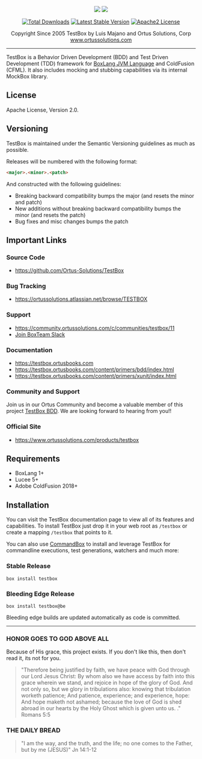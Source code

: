 ﻿<p align="center">
	<img src="https://www.ortussolutions.com/__media/testbox-185.png">
	<img src="https://www.ortussolutions.com/__media/mockbox-185.png">
</p>

<p align="center">
	<a href="https://forgebox.io/view/testbox"><img src="https://forgebox.io/api/v1/entry/testbox/badges/downloads" alt="Total Downloads" /></a>
	<a href="https://forgebox.io/view/testbox"><img src="https://forgebox.io/api/v1/entry/testbox/badges/version" alt="Latest Stable Version" /></a>
	<a href="https://forgebox.io/view/testbox"><img src="https://img.shields.io/badge/License-Apache2-brightgreen" alt="Apache2 License" /></a>
</p>

<p align="center">
	Copyright Since 2005 TestBox by Luis Majano and Ortus Solutions, Corp
	<br>
	<a href="https://www.ortussolutions.com/products/testbox">www.ortussolutions.com</a>
</p>

----

TestBox is a Behavior Driven Development (BDD) and Test Driven Development (TDD) framework for [BoxLang JVM Language](https://www.boxlang.io) and ColdFusion (CFML). It also includes mocking and stubbing capabilities via its internal MockBox library.

## License

Apache License, Version 2.0.

## Versioning

TestBox is maintained under the Semantic Versioning guidelines as much as possible.

Releases will be numbered with the following format:

```html
<major>.<minor>.<patch>
```

And constructed with the following guidelines:

* Breaking backward compatibility bumps the major (and resets the minor and patch)
* New additions without breaking backward compatibility bumps the minor (and resets the patch)
* Bug fixes and misc changes bumps the patch

## Important Links

### Source Code

* https://github.com/Ortus-Solutions/TestBox

### Bug Tracking

* https://ortussolutions.atlassian.net/browse/TESTBOX

### Support

* https://community.ortussolutions.com/c/communities/testbox/11
* [Join BoxTeam Slack](https://boxteam.ortussolutions.com)

### Documentation

* https://testbox.ortusbooks.com
* https://testbox.ortusbooks.com/content/primers/bdd/index.html
* https://testbox.ortusbooks.com/content/primers/xunit/index.html

### Community and Support

Join us in our Ortus Community and become a valuable member of this project [TestBox BDD](https://community.ortussolutions.com/c/communities/testbox/11). We are looking forward to hearing from you!!

### Official Site

* https://www.ortussolutions.com/products/testbox

## Requirements

* BoxLang 1+
* Lucee 5+
* Adobe ColdFusion 2018+

## Installation

You can visit the TestBox documentation page to view all of its features and
capabilities.  To install TestBox just drop it in your web root as `/testbox` or
create a mapping `/testbox` that points to it.

You can also use [CommandBox](https://www.ortussolutions.com/products/commandbox) to install and leverage TestBox for commandline executions, test generations, watchers and much more:

### Stable Release

`box install testbox`

### Bleeding Edge Release

`box install testbox@be`

Bleeding edge builds are updated automatically as code is committed.

----

### HONOR GOES TO GOD ABOVE ALL

Because of His grace, this project exists. If you don't like this, then don't read it, its not for you.

>"Therefore being justified by faith, we have peace with God through our Lord Jesus Christ:
By whom also we have access by faith into this grace wherein we stand, and rejoice in hope of the glory of God.
And not only so, but we glory in tribulations also: knowing that tribulation worketh patience;
And patience, experience; and experience, hope:
And hope maketh not ashamed; because the love of God is shed abroad in our hearts by the
Holy Ghost which is given unto us. ." Romans 5:5


### THE DAILY BREAD

 > "I am the way, and the truth, and the life; no one comes to the Father, but by me (JESUS)" Jn 14:1-12
